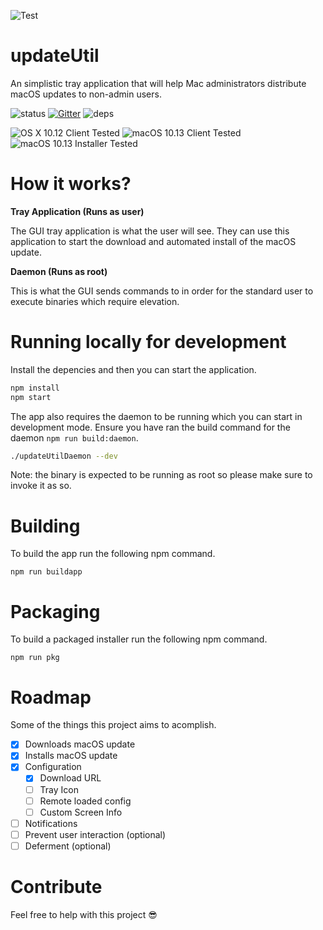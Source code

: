 ![Test](https://i.imgur.com/pSCbFES.png)
# updateUtil
An simplistic tray application that will help Mac administrators distribute macOS updates to non-admin users.

![status](https://travis-ci.org/Hacksore/updateUtil.svg?branch=master)
[![Gitter](https://img.shields.io/gitter/room/nwjs/nw.js.svg)](https://gitter.im/updateUtil/Lobby)
![deps](https://david-dm.org/hacksore/updateUtil.svg)

![OS X 10.12 Client Tested](https://img.shields.io/badge/OS%20X%2010.12-OK-brightgreen.svg)
![macOS 10.13 Client Tested](https://img.shields.io/badge/macOS%2010.13-OK-brightgreen.svg)
![macOS 10.13 Installer Tested](https://img.shields.io/badge/High%20Sierra%20Installer-OK-brightgreen.svg)

# How it works? 
**Tray Application (Runs as user)**

The GUI tray application is what the user will see. They can use this application to start the download and automated install of the macOS update.

**Daemon (Runs as root)**

This is what the GUI sends commands to in order for the standard user to execute binaries which require elevation.

# Running locally for development
Install the depencies and then you can start the application. 

``` bash
npm install
npm start
```

The app also requires the daemon to be running which you can start in development mode. Ensure you have ran the build command for the daemon `npm run build:daemon`.

```bash
./updateUtilDaemon --dev
```
Note: the binary is expected to be running as root so please make sure to invoke it as so.

# Building 
To build the app run the following npm command.

`npm run buildapp`

# Packaging 
To build a packaged installer run the following npm command.

`npm run pkg`

# Roadmap
Some of the things this project aims to acomplish.
- [x] Downloads macOS update
- [x] Installs macOS update
- [x] Configuration
	- [x] Download URL
	- [ ] Tray Icon
	- [ ] Remote loaded config
	- [ ] Custom Screen Info
- [ ] Notifications
- [ ] Prevent user interaction (optional)
- [ ] Deferment (optional)

# Contribute 
Feel free to help with this project 😎
